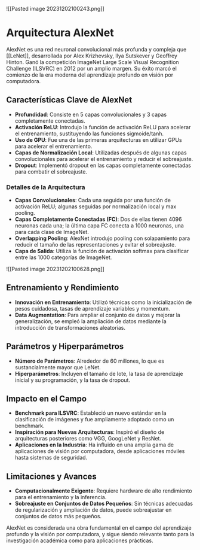 ![[Pasted image 20231202100243.png]]
# Arquitectura AlexNet

AlexNet es una red neuronal convolucional más profunda y compleja que [[LeNet]], desarrollada por Alex Krizhevsky, Ilya Sutskever y Geoffrey Hinton. Ganó la competición ImageNet Large Scale Visual Recognition Challenge (ILSVRC) en 2012 por un amplio margen. Su éxito marcó el comienzo de la era moderna del aprendizaje profundo en visión por computadora.

## Características Clave de AlexNet

- **Profundidad**: Consiste en 5 capas convolucionales y 3 capas completamente conectadas.
- **Activación ReLU**: Introdujo la función de activación ReLU para acelerar el entrenamiento, sustituyendo las funciones sigmoide/tanh.
- **Uso de GPU**: Fue una de las primeras arquitecturas en utilizar GPUs para acelerar el entrenamiento.
- **Capas de Normalización Local**: Utilizadas después de algunas capas convolucionales para acelerar el entrenamiento y reducir el sobreajuste.
- **Dropout**: Implementó dropout en las capas completamente conectadas para combatir el sobreajuste.

### Detalles de la Arquitectura

- **Capas Convolucionales**: Cada una seguida por una función de activación ReLU; algunas seguidas por normalización local y max pooling.
- **Capas Completamente Conectadas (FC)**: Dos de ellas tienen 4096 neuronas cada una; la última capa FC conecta a 1000 neuronas, una para cada clase de ImageNet.
- **Overlapping Pooling**: AlexNet introdujo pooling con solapamiento para reducir el tamaño de las representaciones y evitar el sobreajuste.
- **Capa de Salida**: Utiliza la función de activación softmax para clasificar entre las 1000 categorías de ImageNet.

![[Pasted image 20231202100628.png]]

## Entrenamiento y Rendimiento

- **Innovación en Entrenamiento**: Utilizó técnicas como la inicialización de pesos cuidadosa, tasas de aprendizaje variables y momentum.
- **Data Augmentation**: Para ampliar el conjunto de datos y mejorar la generalización, se empleó la ampliación de datos mediante la introducción de transformaciones aleatorias.

## Parámetros y Hiperparámetros

- **Número de Parámetros**: Alrededor de 60 millones, lo que es sustancialmente mayor que LeNet.
- **Hiperparámetros**: Incluyen el tamaño de lote, la tasa de aprendizaje inicial y su programación, y la tasa de dropout.

## Impacto en el Campo

- **Benchmark para ILSVRC**: Estableció un nuevo estándar en la clasificación de imágenes y fue ampliamente adoptado como un benchmark.
- **Inspiración para Nuevas Arquitecturas**: Inspiró el diseño de arquitecturas posteriores como VGG, GoogLeNet y ResNet.
- **Aplicaciones en la Industria**: Ha influido en una amplia gama de aplicaciones de visión por computadora, desde aplicaciones móviles hasta sistemas de seguridad.

## Limitaciones y Avances

- **Computacionalmente Exigente**: Requiere hardware de alto rendimiento para el entrenamiento y la inferencia.
- **Sobreajuste en Conjuntos de Datos Pequeños**: Sin técnicas adecuadas de regularización y ampliación de datos, puede sobreajustar en conjuntos de datos más pequeños.

AlexNet es considerada una obra fundamental en el campo del aprendizaje profundo y la visión por computadora, y sigue siendo relevante tanto para la investigación académica como para aplicaciones prácticas.
